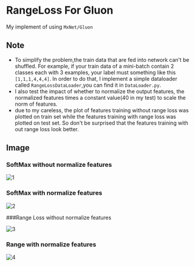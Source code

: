 # RangeLoss For Gluon

My implement of <Range Loss for Deep Face Recognition with Long-tail> using `MxNet/Gluon`

## Note

- To simplify the problem,the train data that are fed into network can't be shuffled. For example, if your train data of a mini-batch contain 2 classes each with 3 examples, your label must something like this `[1,1,1,4,4,4]`. In order to do that, I implement a simple dataloader called `RangeLossDataLoader`,you can find it in `DataLoader.py`.
- I also test the impact of whether to normalize the output features, the normalized features times a constant value(40 in my test) to scale the norm of features.
- due to my careless, the plot of features training without range loss was plotted on train set while the features training with range loss was plotted on test set. So don't be surprised that the features training  with out range loss look better.

## Image

### SoftMax without normalize features

![1](..\Image\softmax#withoutNorm\6.png)

### SoftMax with normalize features

![2](..\Image\softmax#Norm\5.png)

###Range Loss without normalize features

![3](..\Image\RangeLoss#withoutNorm\5.png)

### Range with normalize features

![4](..\Image\RangeLoss#Norm\6.png)





